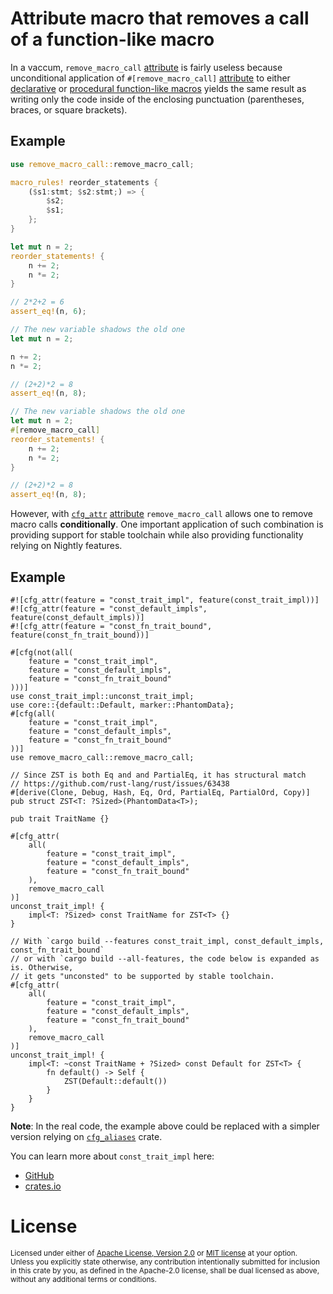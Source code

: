 # Attribute macro that removes a call of a function-like macro

In a vaccum, `remove_macro_call` [attribute] is fairly useless because unconditional application of `#[remove_macro_call]` [attribute] to either [declarative](https://blog.logrocket.com/macros-in-rust-a-tutorial-with-examples/#declarativemacrosinrust) or [procedural function-like macros][proc macro] yields the same result as writing only the code inside of the enclosing punctuation (parentheses, braces, or square brackets).

## Example

```rust
use remove_macro_call::remove_macro_call;

macro_rules! reorder_statements {
    ($s1:stmt; $s2:stmt;) => {
        $s2;
        $s1;
    };
}

let mut n = 2;
reorder_statements! {
    n += 2;
    n *= 2;
}

// 2*2+2 = 6
assert_eq!(n, 6);

// The new variable shadows the old one
let mut n = 2;

n += 2;
n *= 2;

// (2+2)*2 = 8
assert_eq!(n, 8);

// The new variable shadows the old one
let mut n = 2;
#[remove_macro_call]
reorder_statements! {
    n += 2;
    n *= 2;
}

// (2+2)*2 = 8
assert_eq!(n, 8);
```

However, with [`cfg_attr`] [attribute] `remove_macro_call` allows one to remove macro calls **conditionally**. One important application of such combination is providing support for stable toolchain while also providing functionality relying on Nightly features.

## Example

```rust, ignore
#![cfg_attr(feature = "const_trait_impl", feature(const_trait_impl))]
#![cfg_attr(feature = "const_default_impls", feature(const_default_impls))]
#![cfg_attr(feature = "const_fn_trait_bound", feature(const_fn_trait_bound))]

#[cfg(not(all(
    feature = "const_trait_impl",
    feature = "const_default_impls",
    feature = "const_fn_trait_bound"
)))]
use const_trait_impl::unconst_trait_impl;
use core::{default::Default, marker::PhantomData};
#[cfg(all(
    feature = "const_trait_impl",
    feature = "const_default_impls",
    feature = "const_fn_trait_bound"
))]
use remove_macro_call::remove_macro_call;

// Since ZST is both Eq and and PartialEq, it has structural match
// https://github.com/rust-lang/rust/issues/63438
#[derive(Clone, Debug, Hash, Eq, Ord, PartialEq, PartialOrd, Copy)]
pub struct ZST<T: ?Sized>(PhantomData<T>);

pub trait TraitName {}

#[cfg_attr(
    all(
        feature = "const_trait_impl",
        feature = "const_default_impls",
        feature = "const_fn_trait_bound"
    ),
    remove_macro_call
)]
unconst_trait_impl! {
    impl<T: ?Sized> const TraitName for ZST<T> {}
}

// With `cargo build --features const_trait_impl, const_default_impls, const_fn_trait_bound`
// or with `cargo build --all-features, the code below is expanded as is. Otherwise,
// it gets "unconsted" to be supported by stable toolchain.
#[cfg_attr(
    all(
        feature = "const_trait_impl",
        feature = "const_default_impls",
        feature = "const_fn_trait_bound"
    ),
    remove_macro_call
)]
unconst_trait_impl! {
    impl<T: ~const TraitName + ?Sized> const Default for ZST<T> {
        fn default() -> Self {
            ZST(Default::default())
        }
    }
}
```

**Note**: In the real code, the example above could be replaced with a simpler version relying on [`cfg_aliases`](https://crates.io/crates/cfg_aliases) crate.

You can learn more about `const_trait_impl` here:
* [GitHub](https://github.com/JohnScience/const_trait_impl)
* [crates.io](https://crates.io/crates/const_trait_impl)

# License

<sup>
Licensed under either of <a href="LICENSE-APACHE">Apache License, Version
2.0</a> or <a href="LICENSE-MIT">MIT license</a> at your option.
</sup>

<br>

<sub>
Unless you explicitly state otherwise, any contribution intentionally submitted
for inclusion in this crate by you, as defined in the Apache-2.0 license, shall
be dual licensed as above, without any additional terms or conditions.
</sub>

[attribute]: https://doc.rust-lang.org/reference/attributes.html
[proc macro]: https://blog.logrocket.com/macros-in-rust-a-tutorial-with-examples/#functionlikemacros
[`cfg_attr`]: https://doc.rust-lang.org/reference/conditional-compilation.html#the-cfg_attr-attribute